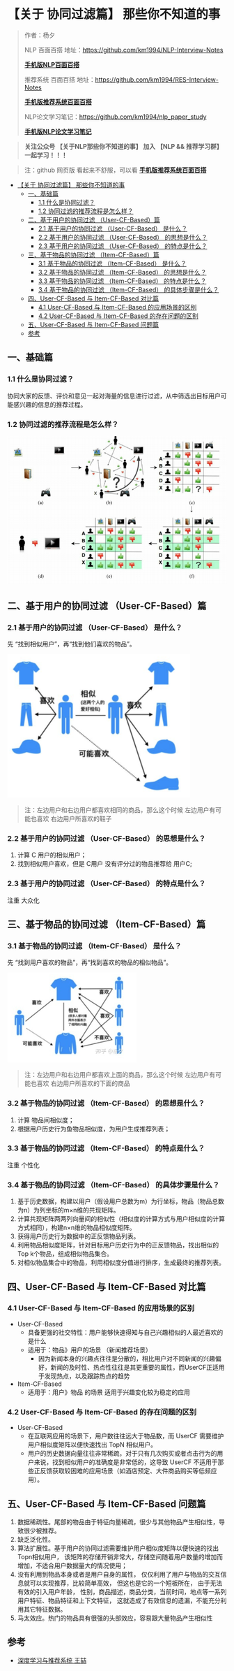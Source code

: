 # 【关于 协同过滤篇】 那些你不知道的事

> 作者：杨夕
> 
> NLP 百面百搭 地址：https://github.com/km1994/NLP-Interview-Notes
> 
> **[手机版NLP百面百搭](https://mp.weixin.qq.com/s?__biz=MzAxMTU5Njg4NQ==&mid=100005719&idx=3&sn=5d8e62993e5ecd4582703684c0d12e44&chksm=1bbff26d2cc87b7bf2504a8a4cafc60919d722b6e9acbcee81a626924d80f53a49301df9bd97&scene=18#wechat_redirect)**
> 
> 推荐系统 百面百搭 地址：https://github.com/km1994/RES-Interview-Notes
> 
> **[手机版推荐系统百面百搭](https://mp.weixin.qq.com/s/b_KBT6rUw09cLGRHV_EUtw)**
> 
> NLP论文学习笔记：https://github.com/km1994/nlp_paper_study
> 
> **[手机版NLP论文学习笔记](https://mp.weixin.qq.com/s?__biz=MzAxMTU5Njg4NQ==&mid=100005719&idx=1&sn=14d34d70a7e7cbf9700f804cca5be2d0&chksm=1bbff26d2cc87b7b9d2ed12c8d280cd737e270cd82c8850f7ca2ee44ec8883873ff5e9904e7e&scene=18#wechat_redirect)**
> 

> **关注公众号 【关于NLP那些你不知道的事】 加入 【NLP && 推荐学习群】一起学习！！！**

> 注：github 网页版 看起来不舒服，可以看 **[手机版推荐系统百面百搭](https://mp.weixin.qq.com/s/b_KBT6rUw09cLGRHV_EUtw)**

- [【关于 协同过滤篇】 那些你不知道的事](#关于-协同过滤篇-那些你不知道的事)
  - [一、基础篇](#一基础篇)
    - [1.1 什么是协同过滤？](#11-什么是协同过滤)
    - [1.2 协同过滤的推荐流程是怎么样？](#12-协同过滤的推荐流程是怎么样)
  - [二、基于用户的协同过滤 （User-CF-Based）篇](#二基于用户的协同过滤-user-cf-based篇)
    - [2.1 基于用户的协同过滤 （User-CF-Based） 是什么？](#21-基于用户的协同过滤-user-cf-based-是什么)
    - [2.2 基于用户的协同过滤 （User-CF-Based） 的思想是什么？](#22-基于用户的协同过滤-user-cf-based-的思想是什么)
    - [2.3 基于用户的协同过滤 （User-CF-Based） 的特点是什么？](#23-基于用户的协同过滤-user-cf-based-的特点是什么)
  - [三、基于物品的协同过滤 （Item-CF-Based）篇](#三基于物品的协同过滤-item-cf-based篇)
    - [3.1 基于物品的协同过滤 （Item-CF-Based） 是什么？](#31-基于物品的协同过滤-item-cf-based-是什么)
    - [3.2 基于物品的协同过滤 （Item-CF-Based） 的思想是什么？](#32-基于物品的协同过滤-item-cf-based-的思想是什么)
    - [3.3 基于物品的协同过滤 （Item-CF-Based） 的特点是什么？](#33-基于物品的协同过滤-item-cf-based-的特点是什么)
    - [3.4 基于物品的协同过滤 （Item-CF-Based） 的具体步骤是什么？](#34-基于物品的协同过滤-item-cf-based-的具体步骤是什么)
  - [四、User-CF-Based 与 Item-CF-Based 对比篇](#四user-cf-based-与-item-cf-based-对比篇)
    - [4.1 User-CF-Based 与 Item-CF-Based 的应用场景的区别](#41-user-cf-based-与-item-cf-based-的应用场景的区别)
    - [4.2 User-CF-Based 与 Item-CF-Based 的存在问题的区别](#42-user-cf-based-与-item-cf-based-的存在问题的区别)
  - [五、User-CF-Based 与 Item-CF-Based 问题篇](#五user-cf-based-与-item-cf-based-问题篇)
  - [参考](#参考)

## 一、基础篇

### 1.1 什么是协同过滤？

协同大家的反馈、评价和意见一起对海量的信息进行过滤，从中筛选出目标用户可能感兴趣的信息的推荐过程。

### 1.2 协同过滤的推荐流程是怎么样？

![](img/微信截图_20220107153441.png)

## 二、基于用户的协同过滤 （User-CF-Based）篇

### 2.1 基于用户的协同过滤 （User-CF-Based） 是什么？

先 “找到相似用户”，再“找到他们喜欢的物品”。

![](img/微信截图_20220107175154.png)
> 注：左边用户和右边用户都喜欢相同的商品，那么这个时候 左边用户有可能也喜欢 右边用户所喜欢的鞋子

### 2.2 基于用户的协同过滤 （User-CF-Based） 的思想是什么？

1. 计算 C 用户的相似用户；
2. 找到相似用户喜欢，但是 C用户 没有评分过的物品推荐给 用户C;

### 2.3 基于用户的协同过滤 （User-CF-Based） 的特点是什么？

注重 大众化

## 三、基于物品的协同过滤 （Item-CF-Based）篇

### 3.1 基于物品的协同过滤 （Item-CF-Based） 是什么？

先 “找到用户喜欢的物品”，再“找到喜欢的物品的相似物品”。

![](img/微信截图_20220107175305.png)
> 注：左边用户和右边用户都喜欢上面的商品，那么这个时候 左边用户有可能也喜欢 右边用户所喜欢的下面的商品

### 3.2 基于物品的协同过滤 （Item-CF-Based） 的思想是什么？

1. 计算 物品间相似度；
2. 根据用户历史行为鱼物品相似度，为用户生成推荐列表；

### 3.3 基于物品的协同过滤 （Item-CF-Based） 的特点是什么？

注重 个性化

### 3.4 基于物品的协同过滤 （Item-CF-Based） 的具体步骤是什么？

1. 基于历史数据，构建以用户（假设用户总数为m）为行坐标，物品（物品总数为n）为列坐标的m×n维的共现矩阵。
2. 计算共现矩阵两两列向量间的相似性（相似度的计算方式与用户相似度的计算方式相同），构建n×n维的物品相似度矩阵。
3. 获得用户历史行为数据中的正反馈物品列表。
4. 利用物品相似度矩阵，针对目标用户历史行为中的正反馈物品，找出相似的Top k个物品，组成相似物品集合。
5. 对相似物品集合中的物品，利用相似度分值进行排序，生成最终的推荐列表。

## 四、User-CF-Based 与 Item-CF-Based 对比篇

### 4.1 User-CF-Based 与 Item-CF-Based 的应用场景的区别

- User-CF-Based
  - 具备更强的社交特性：用户能够快速得知与自己兴趣相似的人最近喜欢的是什么
  - 适用于：物品》用户的场景  （新闻推荐场景）
    - 因为新闻本身的兴趣点往往是分散的，相比用户对不同新闻的兴趣偏好，新闻的及时性、热点性往往是其更重要的属性，而UserCF正适用于发现热点，以及跟踪热点的趋势
- Item-CF-Based
  - 适用于：用户》物品 的场景  适用于兴趣变化较为稳定的应用

### 4.2 User-CF-Based 与 Item-CF-Based 的存在问题的区别

- User-CF-Based
  - 在互联网应用的场景下，用户数往往远大于物品数，而 UserCF 需要维护用户相似度矩阵以便快速找出 TopN 相似用户。
  - 用户的历史数据向量往往非常稀疏，对于只有几次购买或者点击行为的用户来说，找到相似用户的准确度是非常低的，这导致 UserCF 不适用于那些正反馈获取较困难的应用场景（如酒店预定、大件商品购买等低频应用）。

## 五、User-CF-Based 与 Item-CF-Based 问题篇

1. 数据稀疏性。尾部的物品由于特征向量稀疏，很少与其他物品产生相似性，导致很少被推荐。
2. 缺乏泛化性。
3. 算法扩展性。基于用户的协同过滤需要维护用户相似度矩阵以便快速的找出Topn相似用户， 该矩阵的存储开销非常大，存储空间随着用户数量的增加而增加，不适合用户数据量大的情况使用；
4. 没有利用到物品本身或者是用户自身的属性， 仅仅利用了用户与物品的交互信息就可以实现推荐，比较简单高效， 但这也是它的一个短板所在， 由于无法有效的引入用户年龄， 性别，商品描述，商品分类，当前时间，地点等一系列用户特征、物品特征和上下文特征， 这就造成了有效信息的遗漏，不能充分利用其它特征数据。
5. 马太效应。热门的物品具有很强的头部效应，容易跟大量物品产生相似性

## 参考

- [深度学习与推荐系统 王喆](https://item.jd.com/12630209.html)





